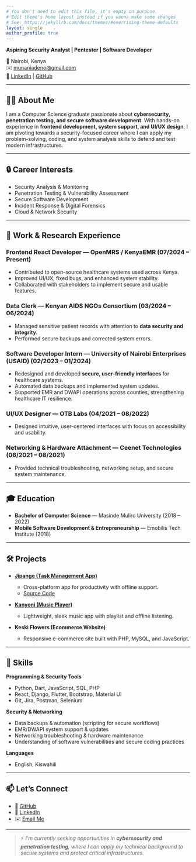 ```yaml
---
# You don't need to edit this file, it's empty on purpose.
# Edit theme's home layout instead if you wanna make some changes
# See: https://jekyllrb.com/docs/themes/#overriding-theme-defaults
layout: single
author_profile: true
---
```


**Aspiring Security Analyst | Pentester | Software Developer**  

📍 Nairobi, Kenya  
✉️ [munaniadeno@gmail.com](mailto:munaniadeno@gmail.com)  
🔗 [LinkedIn](https://www.linkedin.com/in/dennis-munania-mobile-developer/) | [GitHub](https://github.com/munania)  

---

## 👨‍💻 About Me  
I am a Computer Science graduate passionate about **cybersecurity, penetration testing, and secure software development**. With hands-on experience in **frontend development, system support, and UI/UX design**, I am pivoting towards a security-focused career where I can apply my problem-solving, coding, and system analysis skills to defend and test modern infrastructures.  

---

## 🔒 Career Interests  
- Security Analysis & Monitoring  
- Penetration Testing & Vulnerability Assessment  
- Secure Software Development  
- Incident Response & Digital Forensics  
- Cloud & Network Security  

---

## 💼 Work & Research Experience  

### **Frontend React Developer** — OpenMRS / KenyaEMR (07/2024 – Present)  
- Contributed to open-source healthcare systems used across Kenya.  
- Improved UI/UX, fixed bugs, and enhanced system stability.  
- Collaborated with stakeholders to implement secure and usable features.  

### **Data Clerk** — Kenyan AIDS NGOs Consortium (03/2024 – 06/2024)  
- Managed sensitive patient records with attention to **data security and integrity**.  
- Performed secure backups and corrected system errors.  

### **Software Developer Intern** — University of Nairobi Enterprises (USAID) (02/2023 – 01/2024)  
- Redesigned and developed **secure, user-friendly interfaces** for healthcare systems.  
- Automated data backups and implemented system updates.  
- Supported EMR and DWAPI operations across counties, strengthening healthcare IT resilience.  

### **UI/UX Designer** — OTB Labs (04/2021 – 08/2022)  
- Designed intuitive, user-centered interfaces with focus on accessibility and usability.  

### **Networking & Hardware Attachment** — Ceenet Technologies (06/2021 – 08/2021)  
- Provided technical troubleshooting, networking setup, and secure system maintenance.  

---

## 🎓 Education  
- **Bachelor of Computer Science** — Masinde Muliro University (2018 – 2022)  
- **Mobile Software Development & Entrepreneurship** — Emobilis Tech Institute (2018)  

---

## 🛠️ Projects  

- **[Jipange (Task Management App)](https://play.google.com/store/apps/details?id=com.inktonedesign.jipange)**  
  - Cross-platform app for productivity with offline support.  
  - [Source Code](https://github.com/munania/Jipange)  

- **[Kanyoni (Music Player)](https://github.com/munania/kanyoni)**  
  - Lightweight, sleek music app with playlist and offline listening.  

- **Keski Flowers (Ecommerce Website)**  
  - Responsive e-commerce site built with PHP, MySQL, and JavaScript.  

---

## 🧰 Skills  

**Programming & Security Tools**  
- Python, Dart, JavaScript, SQL, PHP  
- React, Django, Flutter, Bootstrap, Material UI  
- Git, Jira, Postman, Selenium  

**Security & Networking**  
- Data backups & automation (scripting for secure workflows)  
- EMR/DWAPI system support & updates  
- Networking troubleshooting & hardware maintenance  
- Understanding of software vulnerabilities and secure coding practices  

**Languages**  
- English, Kiswahili  

---

## 📫 Let’s Connect  
- 🔗 [GitHub](https://github.com/munania)  
- 🔗 [LinkedIn](https://www.linkedin.com/in/dennis-munania-mobile-developer/)  
- ✉️ [Email Me](mailto:munaniadeno@gmail.com)  

---

> ⚡ *I’m currently seeking opportunities in **cybersecurity and penetration testing**, where I can apply my technical background to secure systems and protect critical infrastructures.*  
